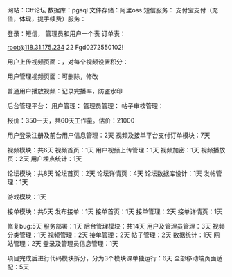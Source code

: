 网站：Ctf论坛
数据库：pgsql
文件存储：阿里oss
短信服务：
支付宝支付（充值，体现，提手续费）服务：

登录：短信，
管理员和用户一个表
订单表：



root@118.31.175.234      22	Fgd0272550102! 


用户上传视频页面：，对每个视频设置积分：

用户管理视频页面：可删除，修改

普通用户播放视频：记录完播率，防盗水印






后台管理平台：
用户管理：
管理员管理：
帖子审核管理：



报价：350一天，共60天工作量。估价：21000

用户登录注册及前台用户信息管理：2天
视频及接单平台支付订单模块：7天

视频模块：共6天
    视频首页：1天
    用户视频上传管理：1天
    视频加密：1天
    视频播放页：2天
    用户埋点统计：1天



论坛模块：共8天
    论坛首页：2天
    论坛详情页：4天
    论坛数据库设计：1天
    发帖管理：1天



游戏模块：1天


接单模块：共5天
    发布接单：1天
    接单首页：1天
    接单管理：2天
    接单详情页：1天



修复bug:5天
服务部署：1天
后台管理模块：共14天
    用户及管理员管理：3天
    视频分类管理：1天
    视频管理：2天
    接单管理：2天
    帖子管理：2天
    数据统计：1天
    网站管理：2天
    登录及管理员信息管理：1天

项目完成后进行代码模块拆分，分为3个模块课单独运行：6天
全部移动端页面适配：5天
